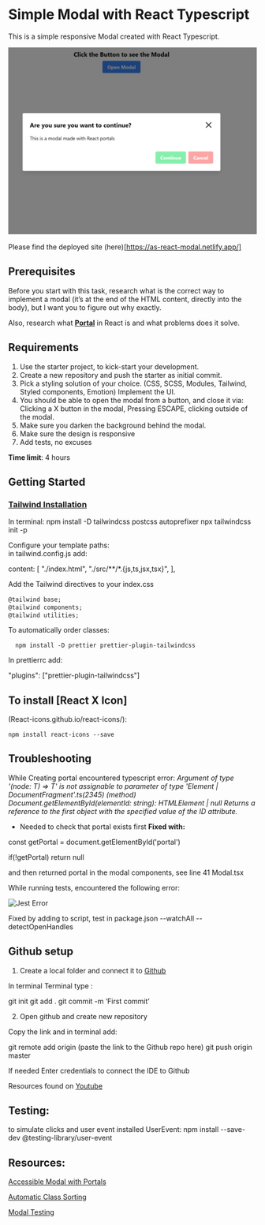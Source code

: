 # Simple Modal with React Typescript

This is a simple responsive Modal created with React Typescript.

![Modal Preview](./src/assets/modal-preview.PNG)

Please find the deployed site (here)[https://as-react-modal.netlify.app/]

## Prerequisites
Before you start with this task, research what is the correct way to implement a modal (it’s at the end of the HTML content, directly into the body), but I want you to figure out why exactly.

Also, research what **[Portal](https://legacy.reactjs.org/docs/portals.html)** in React is and what problems does it solve.

## Requirements

1. Use the starter project, to kick-start your development.
2. Create a new repository and push the starter as initial commit.
3. Pick a styling solution of your choice. (CSS, SCSS, Modules, Tailwind, Styled components, Emotion)
Implement the UI.
4. You should be able to open the modal from a button, and close it via: Clicking a X button in the modal, Pressing ESCAPE, clicking outside of the modal.
5. Make sure you darken the background behind the modal.
6. Make sure the design is responsive
7. Add tests, no excuses


**Time limit**: 4 hours  


## Getting Started

### [Tailwind Installation](https://tailwindcss.com/docs/guides/vite)

In terminal:
  npm install -D tailwindcss postcss autoprefixer
  npx tailwindcss init -p

Configure your template paths:  
in tailwind.config.js add:

  content: [
    "./index.html",
    "./src/**/*.{js,ts,jsx,tsx}",
  ],

 Add the Tailwind directives to your index.css

    @tailwind base;
    @tailwind components;
    @tailwind utilities; 


To automatically order classes:

      npm install -D prettier prettier-plugin-tailwindcss

In prettierrc add:

   "plugins": ["prettier-plugin-tailwindcss"]

## To install [React X Icon]

(React-icons.github.io/react-icons/):

    npm install react-icons --save

## Troubleshooting

While Creating portal encountered typescript error:
  *Argument of type '<T extends Node>(node: T) => T' is not assignable to parameter of type 'Element | DocumentFragment'.ts(2345)
(method) Document.getElementById(elementId: string): HTMLElement | null
Returns a reference to the first object with the specified value of the ID attribute.*

- Needed to check that portal exists first **Fixed with:**

const getPortal = document.getElementById('portal')

if(!getPortal) return null

and then returned portal in the modal components, see line 41 Modal.tsx

While running tests, encountered the following error:

![Jest Error](../react-starter-project/src/assets/unref-error.PNG)

Fixed by adding to script, test in package.json
  --watchAll --detectOpenHandles

## Github setup

1. Create a local folder and connect it to [Github](https://github.com/)

In terminal Terminal type :

git init
git add .
git commit -m ‘First commit’

2. Open github and create new repository

Copy the link and in terminal add:

git remote add origin (paste the link to the Github repo here)
git push origin master

If needed Enter credentials to connect the IDE to Github

Resources found on [Youtube](https://www.youtube.com/watch?v=vbQ2bYHxxEA)

## Testing:

to simulate clicks and user event installed UserEvent:
    npm install --save-dev @testing-library/user-event


## Resources:

[Accessible Modal with Portals](https://assortment.io/posts/accessible-modal-component-react-portals-part-1)

[Automatic Class Sorting](https://tailwindcss.com/blog/automatic-class-sorting-with-prettier)

[Modal Testing](https://dev.to/mihomihouk/test-a-portal-element-in-a-react-app-152h)